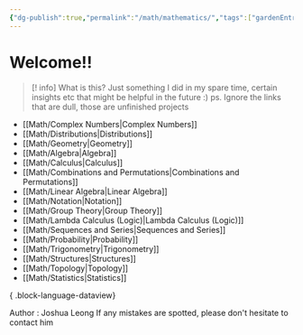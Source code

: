 ```yaml
---
{"dg-publish":true,"permalink":"/math/mathematics/","tags":["gardenEntry"]}
---
```


# Welcome!!

> [! info] What is this?
> Just something I did in my spare time, certain insights etc that might be helpful in the future :)  ps. Ignore the links that are dull, those are unfinished projects

- [[Math/Complex Numbers\|Complex Numbers]]
- [[Math/Distributions\|Distributions]]
- [[Math/Geometry\|Geometry]]
- [[Math/Algebra\|Algebra]]
- [[Math/Calculus\|Calculus]]
- [[Math/Combinations and Permutations\|Combinations and Permutations]]
- [[Math/Linear Algebra\|Linear Algebra]]
- [[Math/Notation\|Notation]]
- [[Math/Group Theory\|Group Theory]]
- [[Math/Lambda Calculus (Logic)\|Lambda Calculus (Logic)]]
- [[Math/Sequences and Series\|Sequences and Series]]
- [[Math/Probability\|Probability]]
- [[Math/Trigonometry\|Trigonometry]]
- [[Math/Structures\|Structures]]
- [[Math/Topology\|Topology]]
- [[Math/Statistics\|Statistics]]

{ .block-language-dataview}

Author : Joshua Leong
If any mistakes are spotted, please don't hesitate to contact him